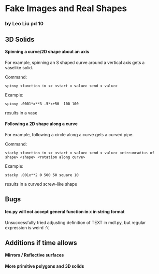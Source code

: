 # Fake Images and Real Shapes

### by Leo Liu pd 10

## 3D Solids

#### Spinning a curve/2D shape about an axis
For example, spinning an S shaped curve around a vertical axis gets a vaselike solid.

Command:

```
spinny <function in x> <start x value> <end x value>
```

Example:

```
spinny .0001*x**3-.5*x+50 -100 100
```
results in a vase

#### Following a 2D shape along a curve
For example, following a circle along a curve gets a curved pipe.

Command:

```
stacky <function in x> <start x value> <end x value> <circumradius of shape> <shape> <rotation along curve>
```

Example:

```
stacky .001x**2 0 500 50 square 10
```
results in a curved screw-like shape


## Bugs

#### lex.py will not accept general function in x in string format

Unsuccessfully tried adjusting definition of TEXT in mdl.py, but regular expression is weird :'(

## Additions if time allows

#### Mirrors / Reflective surfaces

#### More primitive polygons and 3D solids
